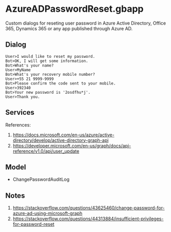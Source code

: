 # AzureADPasswordReset.gbapp
Custom dialogs for reseting user password in Azure Active Directory, Office 365, Dynamics 365 or any app published through Azure AD.

## Dialog

```
User>I would like to reset my password.
Bot>OK, I will get some information.
Bot>What's your name?
User>MyName
Bot>What's your recovery mobile number?
User>+55 21 9999-9999
Bot>Please confirm the code sent to your mobile.
User>392340
Bot>Your new password is '2osdfhu*j'.
User>Thank you.
```

## Services



References:

1. https://docs.microsoft.com/en-us/azure/active-directory/develop/active-directory-graph-api
2. https://developer.microsoft.com/en-us/graph/docs/api-reference/v1.0/api/user_update

## Model

* ChangePasswordAuditLog

## Notes

1. https://stackoverflow.com/questions/43625460/change-password-for-azure-ad-using-microsoft-graph
2. https://stackoverflow.com/questions/44313884/insufficient-privileges-for-password-reset
